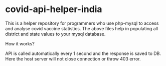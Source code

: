# covid-api-helper-india

This is a helper repository for programmers who use php-mysql to access and analyse covid vaccine statistics.
The above files help in populating all district and state values to your mysql database.


How it works?

API is called automatically every 1 second and the response is saved to DB. Here the host server will not close connection or throw 403 error.
